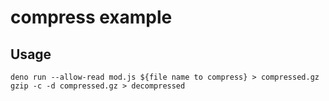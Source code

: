 # compress example

## Usage

```
deno run --allow-read mod.js ${file name to compress} > compressed.gz
gzip -c -d compressed.gz > decompressed
```